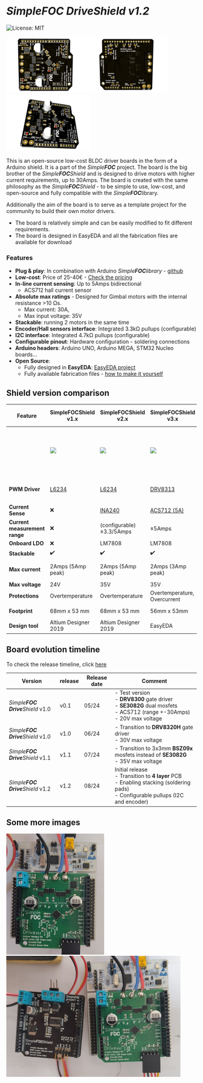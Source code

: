 # *Simple**FOC*** ***Drive**Shield* *v1.2*

![License: MIT](https://img.shields.io/badge/License-MIT-yellow.svg?color=blue) 
<!-- ![GitHub release (latest by date)](https://img.shields.io/github/v/release/simplefoc/simplefoc-driveshield) ![GitHub Release Date](https://img.shields.io/github/release-date/simplefoc/simplefoc-driveshield?color=blue) -->

<img src="images/top.jpg"  height="150px"><img src="images/bottom.jpg"  height="150px"><img src="images/side.jpg"  height="150px">


This is an open-source low-cost BLDC driver boards in the form of a Arduino shield. It is a part of the *Simple**FOC*** project. The board is the big brother of the *Simple**FOC**Shield* and is designed to drive motors with higher current requirements, up to 30Amps. The board is created with the same philosophy as the *Simple**FOC**Shield* - to be simple to use, low-cost, and open-source and fully compatible with the *Simple**FOC***library. 

Additionally the aim of the board is to serve as a template project for the community to build their own motor drivers. 
- The board is relatively simple and can be easily modified to fit different requirements.
- The board is designed in EasyEDA and all the fabrication files are available for download

### Features
- **Plug & play**: In combination with Arduino *Simple**FOC**library* - [github](https://github.com/simplefoc/Arduino-FOC)
- **Low-cost**: Price of 25-40€ - [Check the pricing](https://www.simplefoc.com/shop) 
- **In-line current sensing**: Up to 5Amps bidirectional
   - ACS712 hall current sensor
- **Absolute max ratings** - Designed for Gimbal motors with the internal resistance >10 Ωs. 
   - Max current: 30A, 
   - Max input voltage: 35V
- **Stackable**: running 2 motors in the same time
- **Encoder/Hall sensors interface**: Integrated 3.3kΩ pullups (configurable)
- **I2C interface**: Integrated 4.7kΩ pullups (configurable)
- **Configurable pinout**: Hardware configuration - soldering connections
- **Arduino headers**: Arduino UNO, Arduino MEGA, STM32 Nucleo boards...
- **Open Source**: 
   - Fully designed in **EasyEDA**: [EasyEDA project](https://oshwlab.com/the.skuric/SimpleFOC-Drive)
   - Fully available fabrication files - [how to make it yourself](https://docs.simplefoc.com/arduino_simplefoc_shield_fabrication)


## Shield version comparison


Feature | <span class="simple">Simple<span class="foc">FOC</span>Shield</span> v1.x | <span class="simple">Simple<span class="foc">FOC</span>Shield</span> v2.x | <span class="simple">Simple<span class="foc">FOC</span>Shield</span> v3.x | <span class="simple">Simple<span class="foc">FOC</span> <b>Drive</b>Shield</span> v1.x
|-|-|-|-|-|
||<img src="https://simplefoc.com/assets/img/v1.jpg" height="120px" class="img300 img_half">|<img src="https://simplefoc.com/assets/img/v2.jpg" class="img300  img_half"  height="120px">|<img  height="120px" src="https://simplefoc.com/assets/img/v3.jpg" class="img300  img_half">|<img src="images/nucleo.png" class="img300  img_half"  height="120px">
**PWM Driver** | [L6234](https://www.st.com/resource/en/datasheet/l6234.pdf) | [L6234](https://www.st.com/resource/en/datasheet/l6234.pdf) | [DRV8313](https://www.ti.com/lit/ds/symlink/drv8313.pdf?ts=1719165774986&ref_url=https%253A%252F%252Fwww.google.com%252F)| gate driver: [DRV8320H](https://www.ti.com/lit/ds/symlink/drv8320.pdf) <br> mosfets: [BSZ0904NSI](https://www.infineon.com/dgdl/Infineon-BSZ0904NSI-DataSheet-v02_04-EN.pdf?fileId=db3a30432f29829e012f2a1ec7d90032)
**Current Sense** | ❌ | [INA240](https://www.ti.com/lit/ds/symlink/ina240.pdf?ts=1719180172738) | [ACS712 (5A)](https://www.allegromicro.com/en/products/sense/current-sensor-ics/zero-to-fifty-amp-integrated-conductor-sensor-ics/acs712) | [ACS712 (30A)](https://www.allegromicro.com/en/products/sense/current-sensor-ics/zero-to-fifty-amp-integrated-conductor-sensor-ics/acs712)
**Current measurement range** | ❌ | (configurable) ±3.3/5Amps | ±5Amps | ±30Amps
**Onboard LDO** | ❌ | LM7808 | LM7808 | ❌
**Stackable** | ✔️ | ✔️ | ✔️ | ✔️
**Max current** | 2Amps (5Amp peak) | 2Amps (5Amp peak) | 2Amps (3Amp peak) | 20Amps (30Amp peak)
**Max voltage** | 24V | 35V | 35V | 35V 
**Protections** | Overtemperature | Overtemperature | Overtemperature, Overcurrent | Overcurrent
**Footprint** | 68mm x 53 mm | 68mm x 53 mm | 56mm x 53mm | 56mm x 53mm
**Design tool** | Altium Designer 2019 | Altium Designer 2019 | EasyEDA | EasyEDA 

## Board evolution timeline

To check the release timeline, click [here](https://github.com/simplefoc/SimpleFOC-driveShield/releases) 

Version  | release | Release date | Comment
----- | ----- | ---- | ----
*Simple**FOC** **Drive**Shield* v1.0 | v0.1 | 05/24 | - Test version <br> - **DRV8300** gate driver <br> - **SE3082G** dual mosfets <br> - ACS712 (range +-30Amps) <br> - 20V max voltage 
*Simple**FOC** **Drive**Shield* v1.0 | v1.0 | 06/24 | - Transition to **DRV8320H** gate driver <br>  - 30V max voltage
*Simple**FOC** **Drive**Shield* v1.1 | v1.1 | 07/24 | - Transition to 3x3mm **BSZ09x** mosfets instead of **SE3082G** <br> - 35V max voltage
*Simple**FOC** **Drive**Shield* v1.2 | v1.2 | 08/24 | Initial release <br>- Transition to **4 layer** PCB <br> - Enabling stacking (soldering pads) <br> - Configurable pullups (I2C and encoder) 


## Some more images

<img src="images/nucleo.png"  height="320px"><img src="images/comp.png"  height="320px">